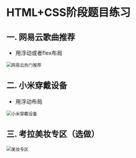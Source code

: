# HTML+CSS阶段题目练习

## 一. 网易云歌曲推荐

* 用浮动或者flex布局

<img src="https://tva1.sinaimg.cn/large/e6c9d24egy1h14c7bm74mj20km0eitap.jpg" alt="网易云热门推荐" style="zoom:80%;" />





## 二. 小米穿戴设备

* 用浮动布局

<img src="https://tva1.sinaimg.cn/large/e6c9d24egy1h14c9vdqglj20z00j6dhu.jpg" alt="小米穿戴设备" style="zoom:80%;" />





## 三. 考拉美妆专区（选做）

<img src="https://tva1.sinaimg.cn/large/e6c9d24egy1h14cc59p63j20v10gudi5.jpg" alt="美妆专区" style="zoom:80%;" />